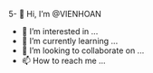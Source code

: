 5- 👋 Hi, I’m @VIENHOAN
- 👀 I’m interested in ...
- 🌱 I’m currently learning ...
- 💞️ I’m looking to collaborate on ...
- 📫 How to reach me ...

<!---
VIENHOAN/VIENHOAN is a ✨ special ✨ repository because its `README.md` (this file) appears on your GitHub profile.
You can click the Preview link to take a look at your changes.
--->
